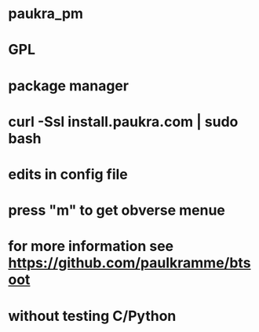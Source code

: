 # paukra_pm 
# GPL
# package manager
# curl -Ssl install.paukra.com | sudo bash
# edits in config file
# press "m" to get obverse menue
# for more information see https://github.com/paulkramme/btsoot
# without testing C/Python
